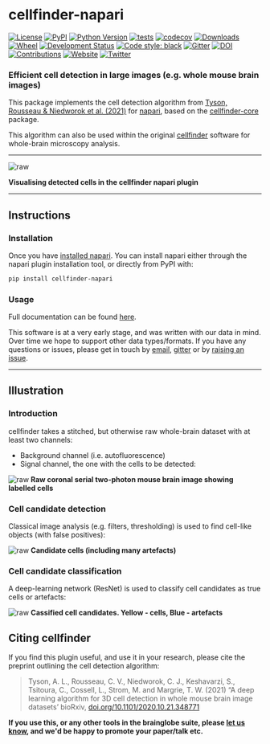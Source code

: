 # cellfinder-napari

[![License](https://img.shields.io/pypi/l/cellfinder-napari.svg?color=green)](https://github.com/napari/cellfinder-napari/raw/master/LICENSE)
[![PyPI](https://img.shields.io/pypi/v/cellfinder-napari.svg?color=green)](https://pypi.org/project/cellfinder-napari)
[![Python Version](https://img.shields.io/pypi/pyversions/cellfinder-napari.svg?color=green)](https://python.org)
[![tests](https://github.com/brainglobe/cellfinder-napari/workflows/tests/badge.svg)](https://github.com/brainglobe/cellfinder-napari/actions)
[![codecov](https://codecov.io/gh/brainglobe/cellfinder-napari/branch/master/graph/badge.svg)](https://codecov.io/gh/brainglobe/cellfinder-napari)
[![Downloads](https://pepy.tech/badge/cellfinder-napari)](https://pepy.tech/project/cellfinder-napari)
[![Wheel](https://img.shields.io/pypi/wheel/cellfinder.svg)](https://pypi.org/project/cellfinder)
[![Development Status](https://img.shields.io/pypi/status/cellfinder-napari.svg)](https://github.com/brainglobe/cellfinder-napari)
[![Code style: black](https://img.shields.io/badge/code%20style-black-000000.svg)](https://github.com/python/black)
[![Gitter](https://badges.gitter.im/brainglobe.svg)](https://gitter.im/BrainGlobe/cellfinder/?utm_source=badge&utm_medium=badge&utm_campaign=pr-badge)
[![DOI](https://zenodo.org/badge/DOI/10.5281/zenodo.3891338.svg)](https://doi.org/10.5281/zenodo.3891338)
[![Contributions](https://img.shields.io/badge/Contributions-Welcome-brightgreen.svg)](https://docs.brainglobe.info/cellfinder/contributing)
[![Website](https://img.shields.io/website?up_message=online&url=https%3A%2F%2Fcellfinder.info)](https://cellfinder.info)
[![Twitter](https://img.shields.io/twitter/follow/findingcells?style=social)](https://twitter.com/findingcells)



### Efficient cell detection in large images (e.g. whole mouse brain images)

This package implements the cell detection algorithm from 
[Tyson, Rousseau & Niedworok et al. (2021)](https://www.biorxiv.org/content/10.1101/2020.10.21.348771v2) 
for [napari](https://napari.org/index.html), based on the 
[cellfinder-core](https://github.com/brainglobe/cellfinder-core) package.

This algorithm can also be used within the original 
[cellfinder](https://github.com/brainglobe/cellfinder) software for 
whole-brain microscopy analysis.

----
![raw](https://raw.githubusercontent.com/brainglobe/cellfinder-napari/master/resources/cellfinder-napari.gif)

**Visualising detected cells in the cellfinder napari plugin**

----
## Instructions

### Installation
Once you have [installed napari](https://napari.org/index.html#installation). 
You can install napari either through the napari plugin installation tool, or 
directly from PyPI with:
```bash
pip install cellfinder-napari
```

### Usage
Full documentation can be 
found [here](https://docs.brainglobe.info/cellfinder/napari-plugin). 
 
This software is at a very early stage, and was written with our data in mind. 
Over time we hope to support other data types/formats. If you have any 
questions or issues, please get in touch by 
[email](mailto:code@adamltyson.com?subject=cellfinder-napari), 
[gitter](https://gitter.im/BrainGlobe/cellfinder) or by 
[raising an issue](https://github.com/brainglobe/cellfinder-napari/issues).


---
## Illustration

### Introduction
cellfinder takes a stitched, but otherwise raw whole-brain dataset with at least 
two channels:
 * Background channel (i.e. autofluorescence)
 * Signal channel, the one with the cells to be detected:
 
![raw](https://raw.githubusercontent.com/brainglobe/cellfinder/master/resources/raw.png)
**Raw coronal serial two-photon mouse brain image showing labelled cells**


### Cell candidate detection
Classical image analysis (e.g. filters, thresholding) is used to find 
cell-like objects (with false positives):

![raw](https://raw.githubusercontent.com/brainglobe/cellfinder/master/resources/detect.png)
**Candidate cells (including many artefacts)**


### Cell candidate classification
A deep-learning network (ResNet) is used to classify cell candidates as true 
cells or artefacts:

![raw](https://raw.githubusercontent.com/brainglobe/cellfinder/master/resources/classify.png)
**Cassified cell candidates. Yellow - cells, Blue - artefacts**

## Citing cellfinder

If you find this plugin useful, and use it in your research, please cite the preprint outlining the cell detection algorithm:
> Tyson, A. L., Rousseau, C. V., Niedworok, C. J., Keshavarzi, S., Tsitoura, C., Cossell, L., Strom, M. and Margrie, T. W. (2021) “A deep learning algorithm for 3D cell detection in whole mouse brain image datasets’ bioRxiv, [doi.org/10.1101/2020.10.21.348771](https://doi.org/10.1101/2020.10.21.348771)


**If you use this, or any other tools in the brainglobe suite, please
 [let us know](mailto:code@adamltyson.com?subject=cellfinder-napari), and 
 we'd be happy to promote your paper/talk etc.**
